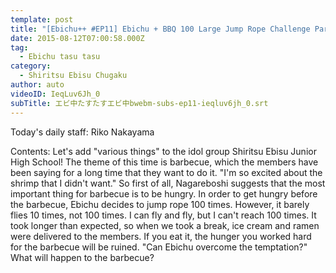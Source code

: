 ```yaml
---
template: post
title: "[Ebichu++ #EP11] Ebichu + BBQ 100 Large Jump Rope Challenge Part 1"
date: 2015-08-12T07:00:58.000Z
tag:
  - Ebichu tasu tasu
category:
  - Shiritsu Ebisu Chugaku
author: auto
videoID: IeqLuv6Jh_0
subTitle: エビ中たすたすエビ中bwebm-subs-ep11-ieqluv6jh_0.srt
---
```

Today's daily staff: Riko Nakayama

Contents: Let's add "various things" to the idol group Shiritsu Ebisu Junior High School! The theme of this time is barbecue, which the members have been saying for a long time that they want to do it.
"I'm so excited about the shrimp that I didn't want." So first of all, Nagareboshi suggests that the most important thing for barbecue is to be hungry. In order to get hungry before the barbecue, Ebichu decides to jump rope 100 times. However, it barely flies 10 times, not 100 times. I can fly and fly, but I can't reach 100 times. It took longer than expected, so when we took a break, ice cream and ramen were delivered to the members. If you eat it, the hunger you worked hard for the barbecue will be ruined.
"Can Ebichu overcome the temptation?" What will happen to the barbecue?
